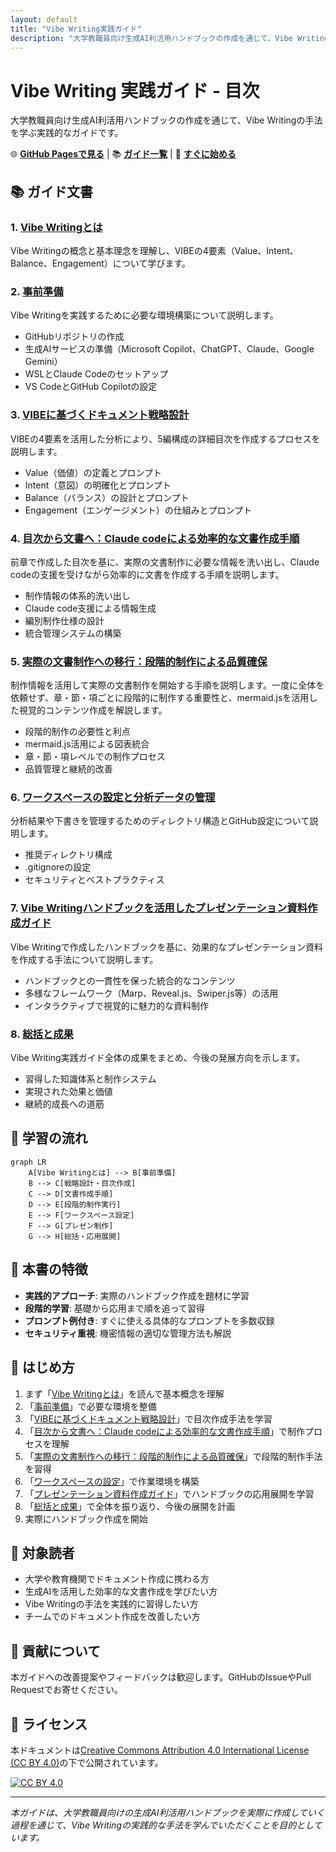 ```yaml
---
layout: default
title: "Vibe Writing実践ガイド"
description: "大学教職員向け生成AI利活用ハンドブックの作成を通じて、Vibe Writingの手法を学ぶ実践的なガイド"
---
```


# Vibe Writing 実践ガイド - 目次

大学教職員向け生成AI利活用ハンドブックの作成を通じて、Vibe Writingの手法を学ぶ実践的なガイドです。

🌐 **[GitHub Pagesで見る](https://nahisaho.github.io/Getting_Started_with_Vibe_Writing/)** | 📚 **[ガイド一覧](docs/)** | 🚀 **[すぐに始める](#-はじめ方)**

## 📚 ガイド文書

### 1. [Vibe Writingとは](docs/guides/what-is-vibe-writing.md)
Vibe Writingの概念と基本理念を理解し、VIBEの4要素（Value、Intent、Balance、Engagement）について学びます。

### 2. [事前準備](docs/guides/preparation.md)
Vibe Writingを実践するために必要な環境構築について説明します。
- GitHubリポジトリの作成
- 生成AIサービスの準備（Microsoft Copilot、ChatGPT、Claude、Google Gemini）
- WSLとClaude Codeのセットアップ
- VS CodeとGitHub Copilotの設定

### 3. [VIBEに基づくドキュメント戦略設計](docs/guides/vibe-strategy-design.md)
VIBEの4要素を活用した分析により、5編構成の詳細目次を作成するプロセスを説明します。
- Value（価値）の定義とプロンプト
- Intent（意図）の明確化とプロンプト
- Balance（バランス）の設計とプロンプト
- Engagement（エンゲージメント）の仕組みとプロンプト

### 4. [目次から文書へ：Claude codeによる効率的な文書作成手順](docs/guides/document-creation-process.md)
前章で作成した目次を基に、実際の文書制作に必要な情報を洗い出し、Claude codeの支援を受けながら効率的に文書を作成する手順を説明します。
- 制作情報の体系的洗い出し
- Claude code支援による情報生成
- 編別制作仕様の設計
- 統合管理システムの構築

### 5. [実際の文書制作への移行：段階的制作による品質確保](docs/guides/content-creation-execution.md)
制作情報を活用して実際の文書制作を開始する手順を説明します。一度に全体を依頼せず、章・節・項ごとに段階的に制作する重要性と、mermaid.jsを活用した視覚的コンテンツ作成を解説します。
- 段階的制作の必要性と利点
- mermaid.js活用による図表統合
- 章・節・項レベルでの制作プロセス
- 品質管理と継続的改善

### 6. [ワークスペースの設定と分析データの管理](docs/guides/workspace-setup.md)
分析結果や下書きを管理するためのディレクトリ構造とGitHub設定について説明します。
- 推奨ディレクトリ構成
- .gitignoreの設定
- セキュリティとベストプラクティス

### 7. [Vibe Writingハンドブックを活用したプレゼンテーション資料作成ガイド](docs/guides/presentation-creation-guide.md)
Vibe Writingで作成したハンドブックを基に、効果的なプレゼンテーション資料を作成する手法について説明します。
- ハンドブックとの一貫性を保った統合的なコンテンツ
- 多様なフレームワーク（Marp、Reveal.js、Swiper.js等）の活用
- インタラクティブで視覚的に魅力的な資料制作

### 8. [総括と成果](docs/guides/summary.md)
Vibe Writing実践ガイド全体の成果をまとめ、今後の発展方向を示します。
- 習得した知識体系と制作システム
- 実現された効果と価値
- 継続的成長への道筋

## 🎯 学習の流れ

```mermaid
graph LR
    A[Vibe Writingとは] --> B[事前準備]
    B --> C[戦略設計・目次作成]
    C --> D[文書作成手順]
    D --> E[段階的制作実行]
    E --> F[ワークスペース設定]
    F --> G[プレゼン制作]
    G --> H[総括・応用展開]
```

## 📖 本書の特徴

- **実践的アプローチ**: 実際のハンドブック作成を題材に学習
- **段階的学習**: 基礎から応用まで順を追って習得
- **プロンプト例付き**: すぐに使える具体的なプロンプトを多数収録
- **セキュリティ重視**: 機密情報の適切な管理方法も解説

## 🚀 はじめ方

1. まず「[Vibe Writingとは](docs/guides/what-is-vibe-writing.md)」を読んで基本概念を理解
2. 「[事前準備](docs/guides/preparation.md)」で必要な環境を整備
3. 「[VIBEに基づくドキュメント戦略設計](docs/guides/vibe-strategy-design.md)」で目次作成手法を学習
4. 「[目次から文書へ：Claude codeによる効率的な文書作成手順](docs/guides/document-creation-process.md)」で制作プロセスを理解
5. 「[実際の文書制作への移行：段階的制作による品質確保](docs/guides/content-creation-execution.md)」で段階的制作手法を習得
6. 「[ワークスペースの設定](docs/guides/workspace-setup.md)」で作業環境を構築
7. 「[プレゼンテーション資料作成ガイド](docs/guides/presentation-creation-guide.md)」でハンドブックの応用展開を学習
8. 「[総括と成果](docs/guides/summary.md)」で全体を振り返り、今後の展開を計画
9. 実際にハンドブック作成を開始

## 📝 対象読者

- 大学や教育機関でドキュメント作成に携わる方
- 生成AIを活用した効率的な文書作成を学びたい方
- Vibe Writingの手法を実践的に習得したい方
- チームでのドキュメント作成を改善したい方

## 🤝 貢献について

本ガイドへの改善提案やフィードバックは歓迎します。GitHubのIssueやPull Requestでお寄せください。

## 📄 ライセンス

本ドキュメントは[Creative Commons Attribution 4.0 International License (CC BY 4.0)](../LICENSE)の下で公開されています。

[![CC BY 4.0](https://i.creativecommons.org/l/by/4.0/88x31.png)](https://creativecommons.org/licenses/by/4.0/)

---

*本ガイドは、大学教職員向けの生成AI利活用ハンドブックを実際に作成していく過程を通じて、Vibe Writingの実践的な手法を学んでいただくことを目的としています。*